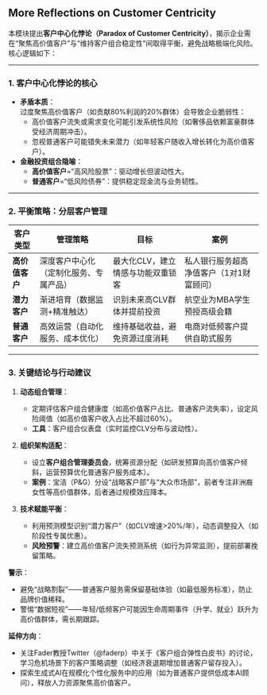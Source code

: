 ## More Reflections on Customer Centricity

本模块提出**客户中心化悖论（Paradox of Customer Centricity）**，揭示企业需在“聚焦高价值客户”与“维持客户组合稳定性”间取得平衡，避免战略极端化风险。核心逻辑如下：

---

### **1. 客户中心化悖论的核心**
- **矛盾本质**：  
  过度聚焦高价值客户（如贡献80%利润的20%群体）会导致企业脆弱性：  
  - 高价值客户流失或需求变化可能引发系统性风险（如奢侈品依赖富豪群体受经济周期冲击）。  
  - 忽视普通客户可能错失未来潜力（如年轻客户随收入增长转化为高价值客户）。  
- **金融投资组合隐喻**：  
  - **高价值客户**=“高风险股票”：驱动增长但波动性大。  
  - **普通客户**=“低风险债券”：提供稳定现金流与业务韧性。  

---

### **2. 平衡策略：分层客户管理**
| **客户类型**       | **管理策略**                  | **目标**                          | **案例**                              |
|--------------------|-----------------------------|-----------------------------------|---------------------------------------|
| **高价值客户**      | 深度客户中心化（定制化服务、专属产品） | 最大化CLV，建立情感与功能双重锁客     | 私人银行服务超高净值客户（1对1财富顾问） |
| **潜力客户**        | 渐进培育（数据监测+精准触达）    | 识别未来高CLV群体并提前投资         | 航空业为MBA学生预授高级会籍            |
| **普通客户**        | 高效运营（自动化服务、成本优化）   | 维持基础收益，避免资源过度消耗       | 电商对低频客户提供自助式服务            |

---

### **3. 关键结论与行动建议**
1. **动态组合管理**：  
   - 定期评估客户组合健康度（如高价值客户占比、普通客户流失率），设定风险阈值（如高价值客户收入占比不超过60%）。  
   - **工具**：客户组合仪表盘（实时监控CLV分布与波动性）。  

2. **组织架构适配**：  
   - 设立**客户组合管理委员会**，统筹资源分配（如研发预算向高价值客户倾斜，运营预算优化普通客户服务成本）。  
   - **案例**：宝洁（P&G）分设“战略客户部”与“大众市场部”，前者专注非洲裔女性等高价值群体，后者通过规模效应降本。  

3. **技术赋能平衡**：  
   - 利用预测模型识别“潜力客户”（如CLV增速>20%/年），动态调整投入（如阶段性专属优惠）。  
   - **风险预警**：建立高价值客户流失预测系统（如行为异常监测），提前部署挽留策略。  

**警示**：  
- 避免“战略割裂”——普通客户服务需保留基础体验（如最低服务标准），防止品牌价值稀释。  
- 警惕“数据短视”——年轻/低频客户可能因生命周期事件（升学、就业）跃升为高价值群体，需长期跟踪。  

**延伸方向**：  
- 关注Fader教授Twitter（@faderp）中关于《客户组合弹性白皮书》的讨论，学习危机场景下的客户策略调整（如经济衰退期增加普通客户留存投入）。  
- 探索生成式AI在规模化个性化服务中的应用（如为普通客户提供低成本AI顾问），释放人力资源聚焦高价值客户。
